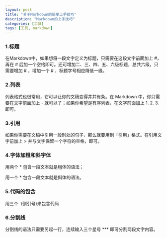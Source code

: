```yaml
---
layout: post
title: "关于Markdown的简单上手技巧"
description: "Markdown的上手技巧"
categories: [工具]
tags: [工具, markdown]
---
```


###  1.标题
在Markdown中，如果想将一段文字定义为标题，只需要在这段文字前面加上 #，再在 # 后加一个空格即可。还可增加二、三、四、五、六级标题，总共六级，只需要增加 # ，增加一个 # ，标题字号相应降低一级。


### 2.列表

列表格式也很常用，它可以让你的文稿变得井井有条。在 Markdown 中，你只需要在文字前面加上 -   就可以了；如果你希望是有序列表，在文字前面加上 1. 2. 3. 即可。


### 3.引用

如果你需要在文稿中引用一段别处的句子，那么就要用到「引用」格式。在引用文字前加上 > 并与文字保留一个字符的空格，即可。


### 4.字体加粗和斜字体

用两个 * 包含一段文本就是粗体的语法；

用一个 * 包含一段文本就是斜体的语法。



### 5.代码的包含
用三个 `(倒引号)来包含代码


### 6.分割线
分割线的语法只需要另起一行，连续输入三个星号 *** 即可分割两段文字内容。

